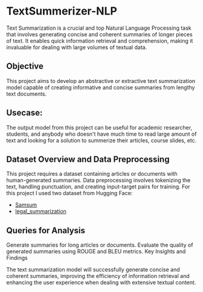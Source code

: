 # TextSummerizer-NLP
Text Summarization is a crucial and top Natural Language Processing task that involves generating concise and coherent summaries of longer pieces of text. It enables quick information retrieval and comprehension, making it invaluable for dealing with large volumes of textual data.

## Objective

This project aims to develop an abstractive or extractive text summarization model capable of creating informative and concise summaries from lengthy text documents.

## Usecase:
The output model from this project can be useful for academic researcher, students, and anybody who doesn't have much time to read large amount of text and looking for a solution to summerize their articles, course slides, etc. 

## Dataset Overview and Data Preprocessing

This project requires a dataset containing articles or documents with human-generated summaries. Data preprocessing involves tokenizing the text, handling punctuation, and creating input-target pairs for training.
For this project I used two dataset from Hugging Face:
- [Samsum](https://huggingface.co/datasets/samsum?row=0)
- [legal_summarization](https://huggingface.co/datasets/lighteval/legal_summarization?row=0)

## Queries for Analysis

Generate summaries for long articles or documents.
Evaluate the quality of generated summaries using ROUGE and BLEU metrics.
Key Insights and Findings

The text summarization model will successfully generate concise and coherent summaries, improving the efficiency of information retrieval and enhancing the user experience when dealing with extensive textual content.
